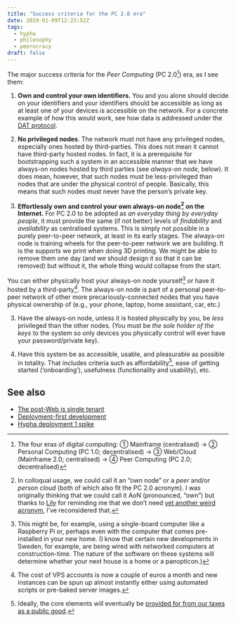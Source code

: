 ```yaml
---
title: "Success criteria for the PC 2.0 era"
date: 2019-01-09T12:23:52Z
tags:
  - hypha
  - philosophy
  - peerocracy
draft: false
---
```


The major success criteria for the _Peer Computing_ (PC 2.0[^1]) era, as I see them:

1. __Own and control your own identifiers.__ You and you alone should decide on your identifiers and your identifiers should be accessible as long as at least one of your devices is accessible on the network. For a concrete example of how this would work, see how data is addressed under the [DAT protocol](https://datproject.org).

2. __No privileged nodes__. The network must not have any privileged nodes, especially ones hosted by third-parties. This does not mean it cannot have third-party hosted nodes. In fact, it is a prerequisite for bootstrapping such a system in an accessible manner that we have always-on nodes hosted by third parties (see _always-on node_, below). It does mean, however, that such nodes must be less-privileged than nodes that are under the physical control of people. Basically, this means that such nodes must never have the person’s private key.

2. __Effortlessly own and control your own always-on node[^2] on the Internet.__ For PC 2.0 to be adopted as _an everyday thing by everyday people_, it must provide the same (if not better) levels of _findability_ and _availability_ as centralised systems. This is simply not possible in a purely peer-to-peer network, at least in its early stages. The always-on node is training wheels for the peer-to-peer network we are building. It is the supports we print when doing 3D printing. We might be able to remove them one day (and we should design it so that it can be removed) but without it, the whole thing would collapse from the start.

  You can either physically host your always-on node yourself[^3] or have it hosted by a third-party[^4]. The always-on node is part of a personal peer-to-peer network of other more precariously-connected nodes that you have physical ownership of (e.g., your phone, laptop, home assistant, car, etc.)

3. Have the always-on node, unless it is hosted physically by you, be _less_ privileged than the other nodes. (You must be _the sole holder of the keys_ to the system so only devices you physically control will ever have your password/private key).

4. Have this system be as accessible, usable, and pleasurable as possible in totality. That includes criteria such as affordability[^5], ease of getting started (‘onboarding’), usefulness (functionality and usability), etc.

## See also

  * [The post-Web is single tenant](/2019/01/09/the-post-web-is-single-tenant/)
  * [Deployment-first development](/2019/01/09/deployment-first-development/)
  * [Hypha deployment 1 spike](/2019/01/05/hypha-spike-deployment-1/)

[^1]: The four eras of digital computing: ① Mainframe (centralised) → ② Personal Computing (PC 1.0; decentralised) → ③ Web/Cloud (Mainframe 2.0; centralised) → ④ Peer Computing (PC 2.0; decentralised)

[^2]: In colloqual usage, we could call it an “own node” or a _peer_ and/or _person cloud_ (both of which also fit the PC 2.0 acronym). I was originally thinking that we could call it AoN (pronounced, “own”) but thanks to [Lily](https://lily.network/@millenomi) for reminding me that we don’t need [yet another weird acronym](https://lily.network/@millenomi/101383290368446261), I’ve reconsidered that.

[^3]: This might be, for example, using a single-board computer like a Raspberry Pi or, perhaps even with the computer that comes pre-installed in your new home. (I know that certain new developments in Sweden, for example, are being wired with networked computers at construction-time. The nature of the software on these systems will determine whether your next house is a home or a panopticon.)

[^4]: The cost of VPS accounts is now a couple of euros a month and new instances can be spun up almost instantly either using automated scripts or pre-baked server images.

[^5]: Ideally, the core elements will eventually be [provided for from our taxes as a public good](https://2018.ar.al/notes/encouraging-individual-sovereignty-and-a-healthy-commons/).
